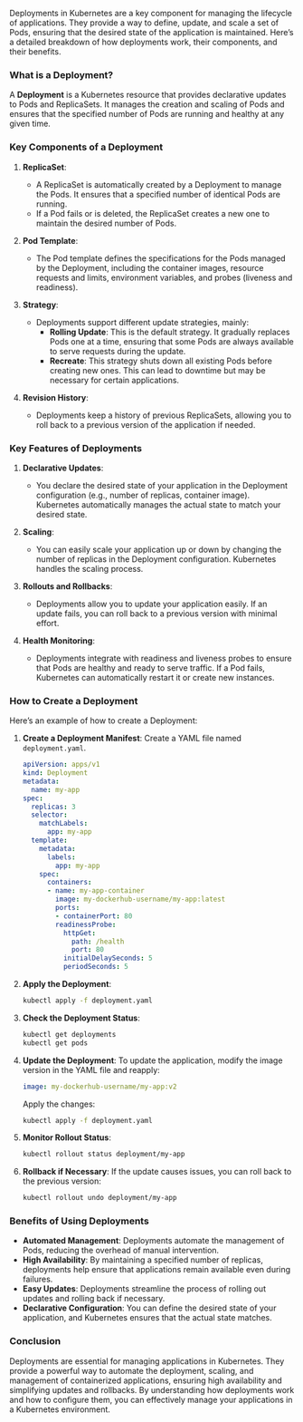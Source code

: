 Deployments in Kubernetes are a key component for managing the lifecycle of applications. They provide a way to define, update, and scale a set of Pods, ensuring that the desired state of the application is maintained. Here’s a detailed breakdown of how deployments work, their components, and their benefits.

### What is a Deployment?

A **Deployment** is a Kubernetes resource that provides declarative updates to Pods and ReplicaSets. It manages the creation and scaling of Pods and ensures that the specified number of Pods are running and healthy at any given time.

### Key Components of a Deployment

1. **ReplicaSet**:
   - A ReplicaSet is automatically created by a Deployment to manage the Pods. It ensures that a specified number of identical Pods are running.
   - If a Pod fails or is deleted, the ReplicaSet creates a new one to maintain the desired number of Pods.

2. **Pod Template**:
   - The Pod template defines the specifications for the Pods managed by the Deployment, including the container images, resource requests and limits, environment variables, and probes (liveness and readiness).

3. **Strategy**:
   - Deployments support different update strategies, mainly:
     - **Rolling Update**: This is the default strategy. It gradually replaces Pods one at a time, ensuring that some Pods are always available to serve requests during the update.
     - **Recreate**: This strategy shuts down all existing Pods before creating new ones. This can lead to downtime but may be necessary for certain applications.

4. **Revision History**:
   - Deployments keep a history of previous ReplicaSets, allowing you to roll back to a previous version of the application if needed.

### Key Features of Deployments

1. **Declarative Updates**:
   - You declare the desired state of your application in the Deployment configuration (e.g., number of replicas, container image). Kubernetes automatically manages the actual state to match your desired state.

2. **Scaling**:
   - You can easily scale your application up or down by changing the number of replicas in the Deployment configuration. Kubernetes handles the scaling process.

3. **Rollouts and Rollbacks**:
   - Deployments allow you to update your application easily. If an update fails, you can roll back to a previous version with minimal effort.

4. **Health Monitoring**:
   - Deployments integrate with readiness and liveness probes to ensure that Pods are healthy and ready to serve traffic. If a Pod fails, Kubernetes can automatically restart it or create new instances.

### How to Create a Deployment

Here’s an example of how to create a Deployment:

1. **Create a Deployment Manifest**: Create a YAML file named `deployment.yaml`.

   ```yaml
   apiVersion: apps/v1
   kind: Deployment
   metadata:
     name: my-app
   spec:
     replicas: 3
     selector:
       matchLabels:
         app: my-app
     template:
       metadata:
         labels:
           app: my-app
       spec:
         containers:
         - name: my-app-container
           image: my-dockerhub-username/my-app:latest
           ports:
           - containerPort: 80
           readinessProbe:
             httpGet:
               path: /health
               port: 80
             initialDelaySeconds: 5
             periodSeconds: 5
   ```

2. **Apply the Deployment**:
   ```bash
   kubectl apply -f deployment.yaml
   ```

3. **Check the Deployment Status**:
   ```bash
   kubectl get deployments
   kubectl get pods
   ```

4. **Update the Deployment**:
   To update the application, modify the image version in the YAML file and reapply:
   ```yaml
   image: my-dockerhub-username/my-app:v2
   ```

   Apply the changes:
   ```bash
   kubectl apply -f deployment.yaml
   ```

5. **Monitor Rollout Status**:
   ```bash
   kubectl rollout status deployment/my-app
   ```

6. **Rollback if Necessary**:
   If the update causes issues, you can roll back to the previous version:
   ```bash
   kubectl rollout undo deployment/my-app
   ```

### Benefits of Using Deployments

- **Automated Management**: Deployments automate the management of Pods, reducing the overhead of manual intervention.
- **High Availability**: By maintaining a specified number of replicas, deployments help ensure that applications remain available even during failures.
- **Easy Updates**: Deployments streamline the process of rolling out updates and rolling back if necessary.
- **Declarative Configuration**: You can define the desired state of your application, and Kubernetes ensures that the actual state matches.

### Conclusion

Deployments are essential for managing applications in Kubernetes. They provide a powerful way to automate the deployment, scaling, and management of containerized applications, ensuring high availability and simplifying updates and rollbacks. By understanding how deployments work and how to configure them, you can effectively manage your applications in a Kubernetes environment.
